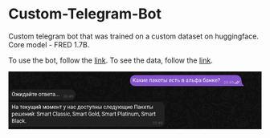 # Custom-Telegram-Bot
Custom telegram bot that was trained on a custom dataset on huggingface. Core model - FRED 1.7B.

To use the bot, follow the [link](https://t.me/BankAlphaBot). To see the data, follow the [link](https://huggingface.co/datasets/ZhenDOS/alpha_bank_data).

![Usage example](exmpl.png)


